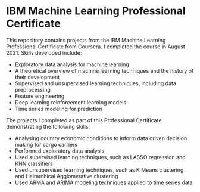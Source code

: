 # IBM Machine Learning Professional Certificate

This repository contains projects from the IBM Machine Learning Professional Certificate from Coursera. I completed the course in August 2021. Skills developed include:

* Exploratory data analysis for machine learning
* A theoretical overview of machine learning techniques and the history of their development
* Supervised and unsupervised learning techniques, including data preprocessing
* Feature engineering
* Deep learning reinforcement learning models
* Time series modeling for prediction

The projects I completed as part of this Professional Certificate demonstrating the following skills:

* Analysing country economic conditions to inform data driven decision making for cargo carriers
* Performed exploratory data analysis
* Used supervised learning techniques, such as LASSO regression and KNN classifiers
* Used unsupervised learning techniques, such as K Means clustering and Heirarchical Agglomerative clustering
* Used ARMA and ARIMA modeling techniques applied to time series data
